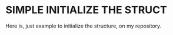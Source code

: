 # SIMPLE INITIALIZE THE STRUCT
Here is, just example to initialize the structure, on my repository. 
